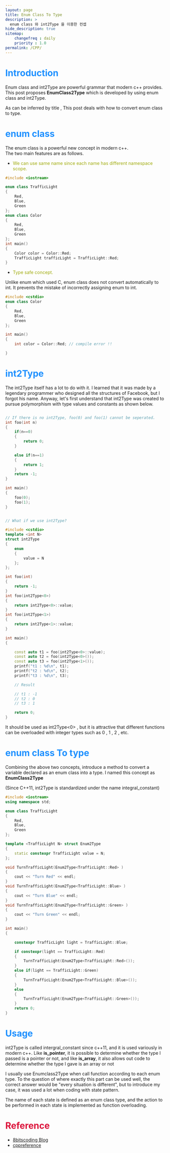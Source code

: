 ```yaml
---
layout: page
title: Enum Class To Type
description: >
  enum class 와 int2Type 을 이용한 컨셉
hide_description: true
sitemap: 
    changefreq : daily
    priority : 1.0
permalink: /CPP/
---
```



# <font color="DodgerBlue">Introduction</font>

Enum class and int2Type are powerful grammar that modern c++ provides. 
This post proposes **EnumClass2Type** which is developed by using enum class and int2Type.

As can be inferred by title , This post deals with how to convert enum class to type.

# <font color="DodgerBlue">enum class</font>
The enum class is a powerful new concept in modern c++. <br>
The two main features are as follows.

+ <font color="AquaBlue">We can use same name since each name has different namespace scope. </font>
   
~~~ cpp
#include <iostream>

enum class TrafficLight
{
    Red,
    Blue,
    Green
};
enum class Color
{
    Red,
    Blue,
    Green
};
int main()
{
    Color color = Color::Red;
    TrafficLight trafficLight = TrafficLight::Red;
}
~~~

+ <font color="AquaBlue">Type safe concept.</font>

Unlike enum which used C, enum class does not convert automatically to int. It prevents the mistake of incorrectly assigning enum to int.

~~~ cpp
#include <cstdio>
enum class Color
{
    Red,
    Blue,
    Green
};

int main()
{
    int color = Color::Red; // compile error !!

}

~~~

# <font color="DodgerBlue">int2Type</font>


The int2Type itself has a lot to do with it. I learned that it was made by a legendary programmer who designed all the structures of Facebook, but I forgot his name.
Anyway, let's first understand that int2Type was created to pursue polymorphism with type values ​​and constants as shown below.

~~~ cpp

// If there is no int2Type, foo(0) and foo(1) cannot be seperated.
int foo(int n)
{
    if(n==0)
    {
        return 0;
    }

    else if(n==1)
    {
        return 1;
    }
    return -1;
}

int main()
{
    foo(0);
    foo(1);
}


~~~

~~~ cpp

// What if we use int2Type?

#include <cstdio>
template <int N>
struct int2Type
{
    enum
    {
        value = N
    };
};

int foo(int)
{
    return -1;
}
int foo(int2Type<0>)
{
    return int2Type<0>::value;
}
int foo(int2Type<1>)
{
    return int2Type<1>::value;
}

int main()
{

    const auto t1 = foo(int2Type<0>::value);
    const auto t2 = foo(int2Type<0>());
    const auto t3 = foo(int2Type<1>());
    printf("t1 : %d\n", t1);
    printf("t2 : %d\n", t2);
    printf("t3 : %d\n", t3);

    // Result

    // t1 : -1
    // t2 : 0
    // t3 : 1

    return 0;
}


~~~

It should be used as int2Type<0> , but it is attractive that different functions can be overloaded with integer types such as 0 , 1 , 2 , etc.


# <font color="DodgerBlue"> enum class To type</font>

Combining the above two concepts, introduce a method to convert a variable declared as an enum class into a type.
I named this concept as **EnumClass2Type** 

(Since C++11, int2Type is standardized under the name integral_constant)

~~~ cpp
#include <iostream>
using namespace std;

enum class TrafficLight
{
    Red,
    Blue,
    Green 
};

template <TrafficLight N> struct Enum2Type 
{
    static constexpr TrafficLight value = N;
};

void TurnTrafficLight(Enum2Type<TrafficLight::Red> )
{
    cout << "Turn Red" << endl;   
}
void TurnTrafficLight(Enum2Type<TrafficLight::Blue> )
{
    cout << "Turn Blue" << endl;   
}
void TurnTrafficLight(Enum2Type<TrafficLight::Green> )
{
    cout << "Turn Green" << endl;   
}

int main()
{

    constexpr TrafficLight light = TrafficLight::Blue;

    if constexpr(light == TrafficLight::Red)
    {
        TurnTrafficLight(Enum2Type<TrafficLight::Red>());
    }
    else if(light == TrafficLight::Green)
    {
        TurnTrafficLight(Enum2Type<TrafficLight::Blue>());
    }
    else 
    {
        TurnTrafficLight(Enum2Type<TrafficLight::Green>());
    }
    return 0;
}

~~~

# <font color="DodgerBlue">Usage</font>

int2Type is called intergral_constant since c++11, and it is used variously in modern c++. Like **is_pointer**, it is possible to determine whether the type I passed is a pointer or not, and like **is_array**, it also allows out code to determine whether the type I gave is an array or not


I usually use Enumclass2Type when call function according to each enum type.
To the question of where exactly this part can be used well, the correct answer would be "every situation is different", but to introduce my case, it was used a lot when coding with state pattern.

The name of each state is defined as an enum class type, and the action to be performed in each state is implemented as function overloading.

# <font color="Crimson">Reference</font>

+ [8bitscoding Blog](https://8bitscoding.github.io/cpp/template/int2type/)
+ [cppreference](https://en.cppreference.com/w/cpp/language/enum)